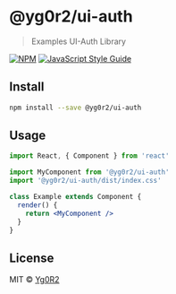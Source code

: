 # @yg0r2/ui-auth

> Examples UI-Auth Library

[![NPM](https://img.shields.io/npm/v/@yg0r2/ui-auth.svg)](https://www.npmjs.com/package/@yg0r2/ui-auth) [![JavaScript Style Guide](https://img.shields.io/badge/code_style-standard-brightgreen.svg)](https://standardjs.com)

## Install

```bash
npm install --save @yg0r2/ui-auth
```

## Usage

```jsx
import React, { Component } from 'react'

import MyComponent from '@yg0r2/ui-auth'
import '@yg0r2/ui-auth/dist/index.css'

class Example extends Component {
  render() {
    return <MyComponent />
  }
}
```

## License

MIT © [Yg0R2](https://github.com/Yg0R2)

